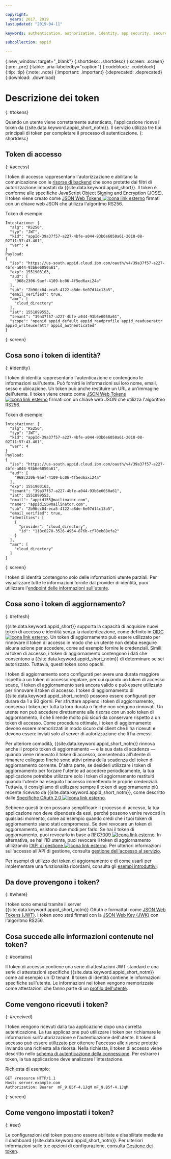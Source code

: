 ```yaml
---

copyright:
  years: 2017, 2019
lastupdated: "2019-04-11"

keywords: authentication, authorization, identity, app security, secure, access, tokens

subcollection: appid

---
```


{:new_window: target="_blank"}
{:shortdesc: .shortdesc}
{:screen: .screen}
{:pre: .pre}
{:table: .aria-labeledby="caption"}
{:codeblock: .codeblock}
{:tip: .tip}
{:note: .note}
{:important: .important}
{:deprecated: .deprecated}
{:download: .download}



# Descrizione dei token
{: #tokens}

Quando un utente viene correttamente autenticato, l'applicazione riceve i token da {{site.data.keyword.appid_short_notm}}. Il servizio utilizza tre tipi principali di token per completare il processo di autenticazione.
{: shortdesc}


## Token di accesso
{: #access}

I token di accesso rappresentano l'autorizzazione e abilitano la comunicazione con le [risorse di backend](/docs/services/appid?topic=appid-backend) che sono protette dai filtri di autorizzazione impostati da {{site.data.keyword.appid_short}}. Il token è conforme alle specifiche JavaScript Object Signing and Encryption (JOSE). Il token viene creato come <a href="https://jwt.io/introduction/" target="blank">JSON Web Tokens <img src="../../icons/launch-glyph.svg" alt="Icona link esterno"></a> firmati con un chiave web JSON che utilizza l'algoritmo RS256.

Token di esempio:
  ```
  Intestazione: {
    "alg": "RS256",
    "typ": "JWT",
    "kid": "appId-39a37f57-a227-4bfe-a044-93b6e6050a61-2018-08-02T11:57:43.401",
    "ver": 4
  }
  Payload:
  {
    "iss": "https://us-south.appid.cloud.ibm.com/oauth/v4/39a37f57-a227-4bfe-a044-93b6e6050a61",
    "exp": 1551903163,
    "aud": [
      "968c2306-9aef-4109-bc06-4f5ed6axi24a"
    ],
    "sub": "2b96cc04-eca5-4122-a8de-6e07d14c13a5",
    "email_verified": true,
    "amr": [
      "cloud_directory"
    ],
    "iat": 1551899553,
    "tenant": "39a37f57-a227-4bfe-a044-93b6e6050a61",
    "scope": "openid appid_default appid_readprofile appid_readuserattr appid_writeuserattr appid_authenticated"
  }
  ```
  {: screen}

## Cosa sono i token di identità?
{: #identity}

I token di identità rappresentano l'autenticazione e contengono le informazioni sull'utente. Può fornirti le informazioni sui loro nome, email, sesso e ubicazione. Un token può anche restituire un URL a un'immagine dell'utente. Il token viene creato come <a href="https://jwt.io/introduction/" target="blank">JSON Web Tokens <img src="../../icons/launch-glyph.svg" alt="Icona link esterno"></a> firmati con un chiave web JSON che utilizza l'algoritmo RS256.

Token di esempio:
  ```
  Intestazione: {
    "alg": "RS256",
    "typ": "JWT",
    "kid": "appId-39a37f57-a227-4bfe-a044-93b6e6050a61-2018-08-02T11:57:43.401",
    "ver": 4
  }
  Payload:
  {
    "iss": "https://us-south.appid.cloud.ibm.com/oauth/v4/39a37f57-a227-4bfe-a044-93b6e6050a61",
    "aud": [
      "968c2306-9aef-4109-bc06-4f5ed6axi24a"
    ],
    "exp": 1551903163,
    "tenant": "39a37f57-a227-4bfe-a044-93b6e6050a61",
    "iat": 1551899553,
    "email": "appid155@mailinator.com",
    "name": "appid155@mailinator.com",
    "sub": "2b96cc04-eca5-4122-a8de-6e07d14c13a5",
    "email_verified": true,
    "identities": [
      {
        "provider": "cloud_directory",
        "id": "118c0278-3526-4954-876b-cf70eb88efa2"
      }
    ],
    "amr": [
      "cloud_directory"
    ]
  }
  ```
  {: screen}


I token di identità contengono solo delle informazioni utente parziali. Per visualizzare tutte le informazioni fornite dal provider di identità, puoi utilizzare l'[endpoint delle informazioni sull'utente](/docs/services/appid?topic=appid-predefined-attributes#predefined-access-api).

## Cosa sono i token di aggiornamento?
{: #refresh}

{{site.data.keyword.appid_short}} supporta la capacità di acquisire nuovi token di accesso e identità senza la riautenticazione, come definito in <a href="http://openid.net/specs/openid-connect-core-1_0.html#RefreshTokens" target="_blank">OIDC <img src="../../icons/launch-glyph.svg" alt="Icona link esterno"></a>. Un token di aggiornamento può essere utilizzato per rinnovare il token di accesso in modo che un utente non debba eseguire alcuna azione per accedere, come ad esempio fornire le credenziali. Simili ai token di accesso, i token di aggiornamento contengono i dati che consentono a {{site.data.keyword.appid_short_notm}} di determinare se sei autorizzato. Tuttavia, questi token sono opachi.

I token di aggiornamento sono configurati per avere una durata maggiore rispetto a un token di accesso regolare, per cui quando un token di accesso scade, il token di aggiornamento sarà ancora valido e può essere utilizzato per rinnovare il token di accesso. I token di aggiornamento di {{site.data.keyword.appid_short_notm}} possono essere configurati per durare da 1 a 90 giorni. Per sfruttare appieno i token di aggiornamento, conserva i token per tutta la loro durata o finché non vengono rinnovati. Un utente non può accedere direttamente alle risorse con un solo token di aggiornamento, il che li rende molto più sicuri da conservare rispetto a un token di accesso. Come procedura ottimale, i token di aggiornamento devono essere memorizzati in modo sicuro dal client che li ha ricevuti e devono essere inviati solo al server di autorizzazione che li ha emessi.

Per ulteriore comodità, {{site.data.keyword.appid_short_notm}} rinnova anche il proprio token di aggiornamento — e la sua data di scadenza — quando viene rinnovato il token di accesso, consentendo all'utente di rimanere collegato finché sono attivi prima della scadenza del token di aggiornamento corrente. D'altra parte, se desideri utilizzare i token di aggiornamento per forzare l'utente ad accedere periodicamente, la tua applicazione potrebbe utilizzare solo i token di aggiornamento restituiti quando l'utente ha eseguito l'accesso immettendo le proprie credenziali. Tuttavia, ti consigliamo di utilizzare sempre il token di aggiornamento più recente ricevuto da {{site.data.keyword.appid_short_notm}}, come descritto dalle <a href="https://tools.ietf.org/html/rfc6749#page-47" target="_blank">Specifiche OAuth 2.0 <img src="../../icons/launch-glyph.svg" alt="Icona link esterno"></a>.


Sebbene questi token possano semplificare il processo di accesso, la tua applicazione non deve dipendere da essi, perché possono venire revocati in qualsiasi momento, come ad esempio quando credi che i tuoi token di aggiornamento siano stati compromessi. Se devi revocare un token di aggiornamento, esistono due modi per farlo. Se hai il token di aggiornamento, puoi revocarlo in base a <a href="https://tools.ietf.org/html/rfc7009#section-2" target="_blank">RFC7009 <img src="../../icons/launch-glyph.svg" alt="Icona link esterno"></a>. In alternativa, se hai l'ID utente, puoi revocare il token di aggiornamento utilizzando <a href="https://us-south.appid.cloud.ibm.com/swagger-ui/#/" target="_blank">l'API di gestione <img src="../../icons/launch-glyph.svg" alt="Icona link esterno"></a>. Per ulteriori informazioni sull'accesso all'API di gestione, consulta [gestione dell'accesso al servizio](/docs/services/appid?topic=appid-service-access-management#service-access-management).

Per esempi di utilizzo dei token di aggiornamento e di come usarli per implementare una funzionalità ricordami, consulta gli [esempi introduttivi](/docs/services/appid?topic=appid-getting-started#getting-started).


## Da dove provengono i token?
{: #where}

I token sono emessi tramite il server {{site.data.keyword.appid_short_notm}} OAuth e formattati come [JSON Web Tokens (JWT)](https://jwt.io/introduction/). I token sono stati firmati con la [JSON Web Key (JWK)](https://tools.ietf.org/html/rfc7517) con l'algoritmo RS256.

## Cosa succede alle informazioni contenute nel token?
{: #contains}

Il token di accesso contiene una serie di attestazioni JWT standard e una serie di attestazioni specifiche {{site.data.keyword.appid_short_notm}} come ad esempio un ID tenant. Il token di identità contiene le informazioni specifiche sull'utente. Le informazioni nei token vengono memorizzate come attestazioni che fanno parte di un [profilo dell'utente](/docs/services/appid?topic=appid-user-profile#user-profile).

## Come vengono ricevuti i token?
{: #received}

I token vengono ricevuti dalla tua applicazione dopo una corretta autenticazione. La tua applicazione può utilizzare i token per richiamare le informazioni sull'autorizzazione e l'autenticazione dell'utente. Il token di accesso può essere utilizzato per ottenere l'accesso alle risorse protette inviando una richiesta alla risorsa. Nella richiesta, il token di accesso viene descritto nello [schema di autenticazione della connessione](https://tools.ietf.org/html/rfc6750#page-5). Per estrarre i token, la tua applicazione deve analizzare l'intestazione.

Richiesta di esempio:

  ```
  GET /resource HTTP/1.1
  Host: server.example.com
  Authorization: Bearer  mF_9.B5f-4.1JqM mF_9.B5f-4.1JqM
  ```
  {: screen}

## Come vengono impostati i token?
{: #set}

Le configurazioni del token possono essere abilitate e disabilitate mediante il dashboard {{site.data.keyword.appid_short_notm}}. Per ulteriori informazioni sulle tue opzioni di configurazione, consulta [Gestione dei token](/docs/services/appid?topic=appid-managing-idp#managing-idp).

